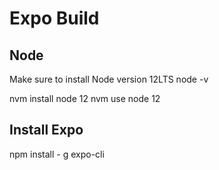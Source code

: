 # Expo Build

## Node
Make sure to install Node version 12LTS
node -v

nvm install node 12
nvm use node 12
## Install Expo
npm install - g expo-cli

